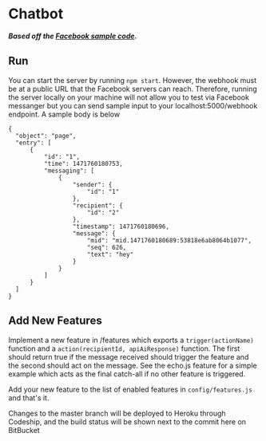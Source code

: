 # Chatbot

***Based off the [Facebook sample code](https://developers.facebook.com/docs/messenger-platform/quickstart).***

## Run

You can start the server by running `npm start`. However, the webhook must be at a public URL that the Facebook servers can reach. Therefore, running the server locally on your machine will not allow you to test via Facebook messanger but you can send sample input to your localhost:5000/webhook endpoint. A sample body is below

````
{
  "object": "page",
  "entry": [
      {
          "id": "1",
          "time": 1471760180753,
          "messaging": [
              {
                  "sender": {
                      "id": "1"
                  },
                  "recipient": {
                      "id": "2"
                  },
                  "timestamp": 1471760180696,
                  "message": {
                      "mid": "mid.1471760180689:53818e6ab8064b1077",
                      "seq": 626,
                      "text": "hey"
                  }
              }
          ]
      }
  ]
}
````

## Add New Features

Implement a new feature in /features which exports a `trigger(actionName)` function and a `action(recipientId, apiAiResponse)` function. The first should return true if the message received should trigger the feature and the second should act on the message. See the echo.js feature for a simple example which acts as the final catch-all if no other feature is triggered.

Add your new feature to the list of enabled features in `config/features.js` and that's it.

Changes to the master branch will be deployed to Heroku through Codeship, and the build status will be shown next to the commit here on BitBucket